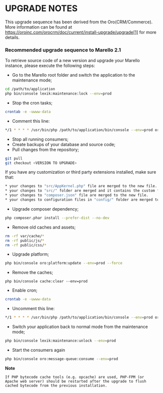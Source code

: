 UPGRADE NOTES
=======================

This upgrade sequence has been derived from the Oro(CRM/Commerce). More information can be found at https://oroinc.com/orocrm/doc/current/install-upgrade/upgrade[1]
for more details.

### Recommended upgrade sequence to Marello 2.1
To retrieve source code of a new version and upgrade your Marello instance, please execute the following steps:

  * Go to the Marello root folder and switch the application to the maintenance mode;

```bash
cd /path/to/application
php bin/console lexik:maintenance:lock --env=prod
```

  * Stop the cron tasks;
```bash
crontab -e -uwww-data
```
  * Comment this line:
```bash
*/1 * * * * /usr/bin/php /path/to/application/bin/console --env=prod oro:cron >> /dev/null
```

  * Stop all running consumers;
  * Create backups of your database and source code;
  * Pull changes from the repository;
```bash
git pull
git checkout <VERSION TO UPGRADE>
```

If you have any customization or third party extensions installed, make sure that:
```bash
* your changes to "src/AppKernel.php" file are merged to the new file.
* your changes to "src/" folder are merged and it contains the custom files.
* your changes to "composer.json" file are merged to the new file.
* your changes to configuration files in "config/" folder are merged to the new files.
```

  * Upgrade composer dependency;
```bash
php composer.phar install --prefer-dist --no-dev
```

  * Remove old caches and assets;
```bash
rm -rf var/cache/*
rm -rf public/js/*
rm -rf public/css/*
```

  * Upgrade platform;
```bash
php bin/console oro:platform:update --env=prod --force
```

  * Remove the caches;
```
php bin/console cache:clear --env=prod
```

  * Enable cron;
```bash
crontab -e -uwww-data
```  
  * Uncomment this line:
```bash
*/1 * * * * /usr/bin/php /path/to/application/bin/console --env=prod oro:cron >> /dev/null
```

  * Switch your application back to normal mode from the maintenance mode;
```bash
php bin/console lexik:maintenance:unlock --env=prod
```

  * Start the consumers again
```bash
php bin/console oro:message-queue:consume --env=prod
```

**Note**
```
If PHP bytecode cache tools (e.g. opcache) are used, PHP-FPM (or Apache web server) should be restarted after the upgrade to flush cached bytecode from the previous installation.
```

[1]: https://oroinc.com/orocrm/doc/current/install-upgrade/upgrade